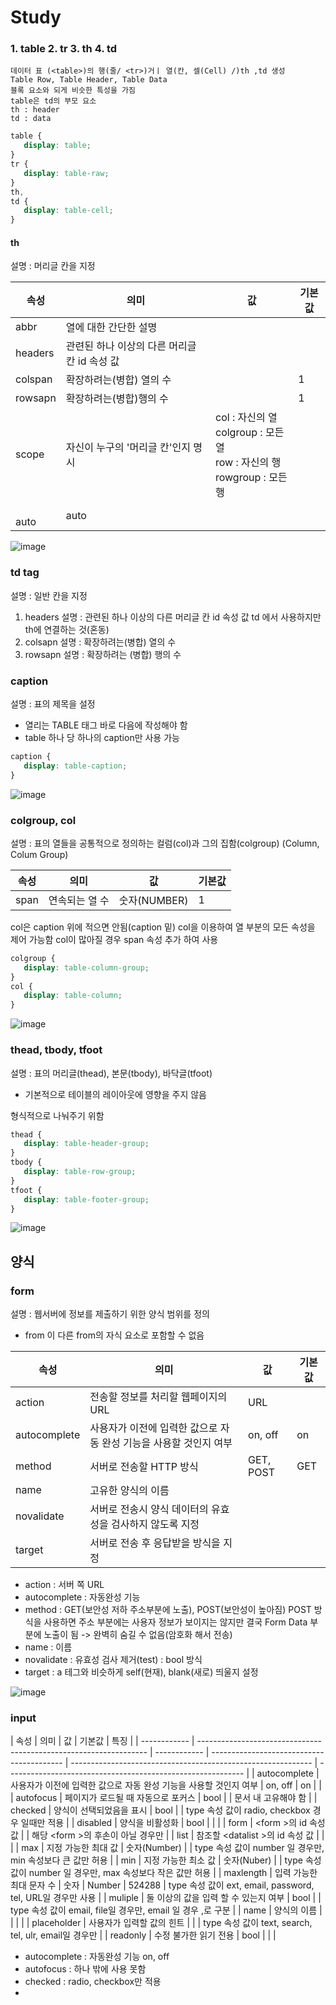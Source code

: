 # Study

### 1. table 2. tr 3. th 4. td

    데이터 표 (<table>)의 행(줄/ <tr>)거ㅣ 열(칸, 셀(Cell) /)th ,td 생성
    Table Row, Table Header, Table Data
    블록 요소와 되게 비슷한 특성을 가짐
    table은 td의 부모 요소
    th : header
    td : data

```css
table {
   display: table;
}
tr {
   display: table-raw;
}
th,
td {
   display: table-cell;
}
```

#### th

설명 : 머리글 칸을 지정

| 속성       | 의미                                         | 값                                                                                     | 기본값 |
| ---------- | -------------------------------------------- | -------------------------------------------------------------------------------------- | ------ |
| abbr       | 열에 대한 간단한 설명                        |                                                                                        |        |
| headers    | 관련된 하나 이상의 다른 머리글 칸 id 속성 값 |                                                                                        |
| colspan    | 확장하려는(병합) 열의 수                     |                                                                                        | 1      |
| rowsapn    | 확장하려는(병합)행의 수                      |                                                                                        | 1      |
| scope      | 자신이 누구의 '머리글 칸'인지 명시           | col : 자신의 열<br/> colgroup : 모든 열 <br/> row : 자신의 행 <br/> rowgroup : 모든 행 |
| <br/> auto | auto                                         |

![image](https://user-images.githubusercontent.com/54137044/103164529-e403c280-484f-11eb-9362-63ed1acb69d5.png)

### td tag

설명 : 일반 칸을 지정

1. headers
   설명 : 관련된 하나 이상의 다른 머리글 칸 id 속성 값
   td 에서 사용하지만 th에 연결하는 것(혼동)
2. colsapn
   설명 : 확장하려는(병합) 열의 수
3. rowsapn
   설명 : 확장하려는 (병합) 행의 수

### caption

설명 : 표의 제목을 설정

-  열리는 TABLE 태그 바로 다음에 작성해야 함
-  table 하나 당 하나의 caption만 사용 가능

```css
caption {
   display: table-caption;
}
```

![image](https://user-images.githubusercontent.com/54137044/103164629-211c8480-4851-11eb-8351-fe2a1dafba46.png)

### colgroup, col

설명 : 표의 열들을 공통적으로 정의하는 컬럼(col)과 그의 집함(colgroup)
(Column, Colum Group)

| 속성 | 의미           | 값           | 기본값 |
| ---- | -------------- | ------------ | ------ |
| span | 연속되는 열 수 | 숫자(NUMBER) | 1      |

col은 caption 위에 적으면 안됨(caption 밑)
col을 이용하여 열 부분의 모든 속성을 제어 가능함
col이 많아질 경우 span 속성 추가 하여 사용

```css
colgroup {
   display: table-column-group;
}
col {
   display: table-column;
}
```

![image](https://user-images.githubusercontent.com/54137044/103164956-051ae200-4855-11eb-859f-a1403aee89d6.png)

### thead, tbody, tfoot

설명 : 표의 머리글(thead), 본문(tbody), 바닥글(tfoot)

-  기본적으로 테이블의 레이아웃에 영향을 주지 않음

형식적으로 나눠주기 위함

```css
thead {
   display: table-header-group;
}
tbody {
   display: table-row-group;
}
tfoot {
   display: table-footer-group;
}
```

![image](https://user-images.githubusercontent.com/54137044/103165001-8b372880-4855-11eb-8d86-b8bee804e450.png)

## 양식

### form

설명 : 웹서버에 정보를 제출하기 위한 양식 범위를 정의

-  from 이 다른 from의 자식 요소로 포함할 수 없음

| 속성         | 의미                                                              | 값        | 기본값 |
| ------------ | ----------------------------------------------------------------- | --------- | ------ |
| action       | 전송할 정보를 처리할 웹페이지의 URL                               | URL       |        |
| autocomplete | 사용자가 이전에 입력한 값으로 자동 완성 기능을 사용할 것인지 여부 | on, off   | on     |
| method       | 서버로 전송할 HTTP 방식                                           | GET, POST | GET    |
| name         | 고유한 양식의 이름                                                |           |        |
| novalidate   | 서버로 전송시 양식 데이터의 유효성을 검사하지 않도록 지정         |           |        |
| target       | 서버로 전송 후 응답받을 방식을 지정                               |           |        |

-  action : 서버 쪽 URL
-  autocomplete : 자동완성 기능
-  method : GET(보안성 저하 주소부분에 노출), POST(보안성이 높아짐)
   POST 방식을 사용하면 주소 부분에는 사용자 정보가 보이지는 않지만 결국 Form Data 부분에 노출이 됨 -> 완벽히 숨길 수 없음(암호화 해서 전송)
-  name : 이름
-  novalidate : 유효성 검사 제거(test) : bool 방식
-  target : a 테그와 비슷하게 self(현재), blank(새로) 띄울지 설정

![image](https://user-images.githubusercontent.com/54137044/103165358-000c6180-485a-11eb-81fe-ff9cb6488907.png)

### input

| 속성         | 의미                                                              | 값           | 기본값                                    | 특징                                                         |
| ------------ | ----------------------------------------------------------------- | ------------ | ----------------------------------------- | ------------------------------------------------------------ | ----------------------------------------------------------- |
| autocomplete | 사용자가 이전에 입력한 값으로 자동 완성 기능을 사용할 것인지 여부 | on, off      | on                                        |                                                              |
| autofocus    | 페이지가 로드될 때 자동으로 포커스                                | bool         |                                           | 문서 내 고유해야 함                                          |
| checked      | 양식이 선택되었음을 표시                                          | bool         |                                           | type 속성 값이 radio, checkbox 경우 일때만 적용              |
| disabled     | 양식을 비활성화                                                   | bool         |                                           |                                                              |
| form         | &#60;form &#62;의 id 속성 값                                      |              | 해당 &#60;form &#62;의 후손이 아닐 경우만 |
| list         | 참조할 &#60;datalist &#62;의 id 속성 값                           |              |                                           |
| max          | 지정 가능한 최대 값                                               | 숫자(Number) |                                           | type 속성 값이 number 일 경우만, min 속성보다 큰 값만 허용   |
| min          | 지정 가능한 최소 값                                               | 숫자(Nuber)  |                                           | type 속성 값이 number 일 경우만, max 속성보다 작은 값만 허용 |
| maxlength    | 입력 가능한 최대 문자 수                                          | 숫자         | Number                                    | 524288                                                       | type 속성 값이 ext, email, password, tel, URL일 경우만 사용 |
| muliple      | 둘 이상의 값을 입력 할 수 있는지 여부                             | bool         |                                           | type 속성 값이 email, file일 경우만, email 일 경우 ,로 구분  |
| name         | 양식의 이름                                                       |              |                                           |                                                              |
| placeholder  | 사용자가 입력할 값의 힌트                                         |              |                                           | type 속성 값이 text, search, tel, ulr, email일 경우만        |
| readonly     | 수정 불가한 읽기 전용                                             | bool         |                                           |                                                              |

-  autocomplete : 자동완성 기능 on, off
-  autofocus : 하나 밖에 사용 못함
-  checked : radio, checkbox만 적용
-
